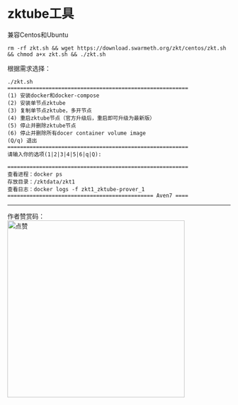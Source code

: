 # zktube工具

兼容Centos和Ubuntu

```shell
rm -rf zkt.sh && wget https://download.swarmeth.org/zkt/centos/zkt.sh && chmod a+x zkt.sh && ./zkt.sh
```

根据需求选择：

```shell
./zkt.sh 
=========================================================
(1) 安装docker和docker-compose
(2) 安装单节点zktube
(3) 复制单节点zktube，多开节点
(4) 重启zktube节点（官方升级后，重启即可升级为最新版）
(5) 停止并删除zktube节点
(6) 停止并删除所有docer container volume image
(Q/q) 退出
=========================================================
请输入你的选项(1|2|3|4|5|6|q|Q):
```

```shell
=========================================================
查看进程：docker ps
存放目录：/zktdata/zkt1
查看日志：docker logs -f zkt1_zktube-prover_1
============================================== Aven7 ==== 
```



--------------------------------------------------------------------------------------

作者赞赏码：<br>
<img src="https://download.swarmeth.org/zan.jpg" width = "400" height = "400" alt="点赞" align=center />

